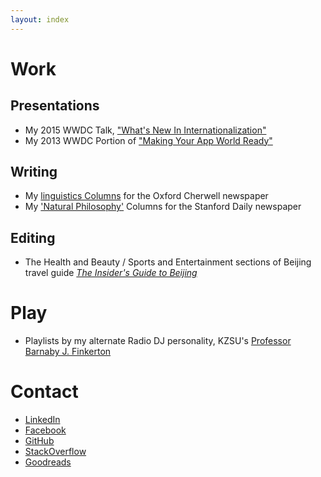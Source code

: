 ```yaml
---
layout: index
---
```


# Work

## Presentations
* My 2015 WWDC Talk, ["What's New In Internationalization"](https://developer.apple.com/videos/wwdc/2015/?id=227)
* My 2013 WWDC Portion of ["Making Your App World Ready"](https://developer.apple.com/videos/play/wwdc2013/219/)

## Writing
* My [linguistics Columns](http://www.cherwell.org/author/nat-hillard/) for the Oxford Cherwell newspaper
* My ['Natural Philosophy'](http://stanforddailyarchive.com/cgi-bin/stanford?a=q&hs=1&r=1&results=1&txq=nat+hillard&txf=txIN&ssnip=txt&o=20&dafdq=&dafmq=&dafyq=&datdq=&datmq=&datyq=&e=-------en-20--1--txt-txIN-nathillard------) Columns for the Stanford Daily newspaper

## Editing
* The Health and Beauty / Sports and Entertainment sections of Beijing travel guide [_The Insider's Guide to Beijing_](http://www.amazon.com/Insiders-Guide-Beijing-Immersion-Guides/dp/0980138604)

# Play
* Playlists by my alternate Radio DJ personality, KZSU's [Professor Barnaby J. Finkerton](http://zookeeper.stanford.edu/index.php?action=viewDJ&seq=selUser&session=&viewuser=543)

# Contact
* [LinkedIn](https://www.linkedin.com/profile/view?id=AAMAAAJfr9AB7cCKhIDzlIMU4jOeed_Lo4Ft0lc)
* [Facebook](https://www.facebook.com/nat.hillard)
* [GitHub](https://github.com/nathillard)
* [StackOverflow](http://stackoverflow.com/users/535543/nat)
* [Goodreads](https://www.goodreads.com/user/show/12688292-nat-hillard)
